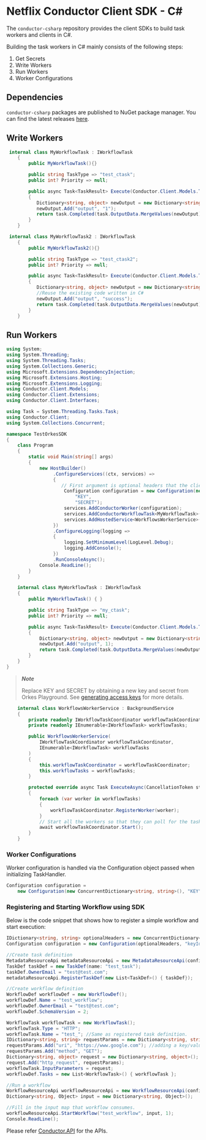 # Netflix Conductor Client SDK - C#

The `conductor-csharp` repository provides the client SDKs to build task workers and clients in C#.

Building the task workers in C# mainly consists of the following steps:
1. Get Secrets
2. Write Workers
3. Run Workers
4. Worker Configurations

## Dependencies
`conductor-csharp` packages are published to NuGet package manager.  You can find the latest releases [here](https://www.nuget.org/packages/conductor-csharp/).

## Write Workers  

```csharp
 internal class MyWorkflowTask : IWorkflowTask
    {
        public MyWorkflowTask(){}

        public string TaskType => "test_ctask";
        public int? Priority => null;

        public async Task<TaskResult> Execute(Conductor.Client.Models.Task task, CancellationToken token)
        {
           Dictionary<string, object> newOutput = new Dictionary<string, object>();
           newOutput.Add("output", "1");
           return task.Completed(task.OutputData.MergeValues(newOutput));
        }
    }

 internal class MyWorkflowTask2 : IWorkflowTask
    {
        public MyWorkflowTask2(){}

        public string TaskType => "test_ctask2";
        public int? Priority => null;

        public async Task<TaskResult> Execute(Conductor.Client.Models.Task task, CancellationToken token)
        {
           Dictionary<string, object> newOutput = new Dictionary<string, object>();
           //Reuse the existing code written in C#
           newOutput.Add("output", "success");
           return task.Completed(task.OutputData.MergeValues(newOutput));
        }
    }
```

## Run Workers

```csharp
using System;
using System.Threading;
using System.Threading.Tasks;
using System.Collections.Generic;
using Microsoft.Extensions.DependencyInjection;
using Microsoft.Extensions.Hosting;
using Microsoft.Extensions.Logging;
using Conductor.Client.Models;
using Conductor.Client.Extensions;
using Conductor.Client.Interfaces;

using Task = System.Threading.Tasks.Task;
using Conductor.Client;
using System.Collections.Concurrent;

namespace TestOrkesSDK
{
    class Program
    {
        static void Main(string[] args)
        {
            new HostBuilder()
                 .ConfigureServices((ctx, services) =>
                 {
                    // First argument is optional headers that the client wasn't to pass
                     Configuration configuration = new Configuration(new ConcurrentDictionary<string, string>(), 
                         "KEY",
                         "SECRET");
                     services.AddConductorWorker(configuration);
                     services.AddConductorWorkflowTask<MyWorkflowTask>();
                     services.AddHostedService<WorkflowsWorkerService>();
                 })
                 .ConfigureLogging(logging =>
                 {
                     logging.SetMinimumLevel(LogLevel.Debug);
                     logging.AddConsole();
                 })
                 .RunConsoleAsync();
            Console.ReadLine();
        }
    }

    internal class MyWorkflowTask : IWorkflowTask
    {
        public MyWorkflowTask() { }

        public string TaskType => "my_ctask";
        public int? Priority => null;

        public async Task<TaskResult> Execute(Conductor.Client.Models.Task task, CancellationToken token)
        {
            Dictionary<string, object> newOutput = new Dictionary<string, object>();
            newOutput.Add("output", 1);
            return task.Completed(task.OutputData.MergeValues(newOutput));
        }
    }
}
```

>***Note***
>
>Replace KEY and SECRET by obtaining a new key and secret from Orkes Playground. See [generating access keys](https://orkes.io/content/docs/getting-started/concepts/access-control-applications#access-keys) for more details.
>

```csharp
    internal class WorkflowsWorkerService : BackgroundService
    {
        private readonly IWorkflowTaskCoordinator workflowTaskCoordinator;
        private readonly IEnumerable<IWorkflowTask> workflowTasks;

        public WorkflowsWorkerService(
            IWorkflowTaskCoordinator workflowTaskCoordinator,
            IEnumerable<IWorkflowTask> workflowTasks
        )
        {
            this.workflowTaskCoordinator = workflowTaskCoordinator;
            this.workflowTasks = workflowTasks;
        }

        protected override async Task ExecuteAsync(CancellationToken stoppingToken)
        {
            foreach (var worker in workflowTasks)
            {
                workflowTaskCoordinator.RegisterWorker(worker);
            }
            // Start all the workers so that they can poll for the tasks
            await workflowTaskCoordinator.Start();
        }
    }
```

### Worker Configurations
Worker configuration is handled via the Configuration object passed when initializing TaskHandler.
```csharp
Configuration configuration = 
    new Configuration(new ConcurrentDictionary<string, string>(), "KEY", "SECRET", "https://play.orkes.io/");
```

### Registering and Starting Workflow using SDK

Below is the code snippet that shows how to register a simple workflow and start execution:

```csharp
IDictionary<string, string> optionalHeaders = new ConcurrentDictionary<string, string>();
Configuration configuration = new Configuration(optionalHeaders, "keyId", "keySecret");

//Create task definition
MetadataResourceApi metadataResourceApi = new MetadataResourceApi(configuration);
TaskDef taskDef = new TaskDef(name: "test_task");
taskDef.OwnerEmail = "test@test.com";
metadataResourceApi.RegisterTaskDef(new List<TaskDef>() { taskDef});

//Create workflow definition
WorkflowDef workflowDef = new WorkflowDef();
workflowDef.Name = "test_workflow";
workflowDef.OwnerEmail = "test@test.com";
workflowDef.SchemaVersion = 2;

WorkflowTask workflowTask = new WorkflowTask();
workflowTask.Type = "HTTP";
workflowTask.Name = "test_"; //Same as registered task definition.
IDictionary<string, string> requestParams = new Dictionary<string, string>();
requestParams.Add("uri", "https://www.google.com"); //adding a key/value using the Add() method
requestParams.Add("method", "GET");
Dictionary<string, object> request = new Dictionary<string, object>();
request.Add("http_request", requestParams);
workflowTask.InputParameters = request;
workflowDef.Tasks = new List<WorkflowTask>() { workflowTask };

//Run a workflow
WorkflowResourceApi workflowResourceApi = new WorkflowResourceApi(configuration);
Dictionary<string, Object> input = new Dictionary<string, Object>();

//Fill in the input map that workflow consumes.
workflowResourceApi.StartWorkflow("test_workflow", input, 1);
Console.ReadLine();
```
Please refer [Conductor.API](https://github.com/conductor-sdk/conductor-csharp/tree/main/Api) for the APIs.
